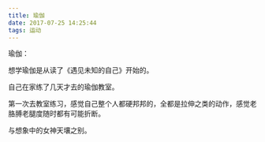 ```yaml
---
title: 瑜伽
date: 2017-07-25 14:25:44
tags: 运动
---
```


瑜伽： 

想学瑜伽是从读了《遇见未知的自己》开始的。  

自己在家练了几天才去的瑜伽教室。  

第一次去教室练习，感觉自己整个人都硬邦邦的，全都是拉伸之类的动作，感觉老胳膊老腿度随时都有可能折断。  

与想象中的女神天壤之别。